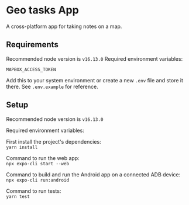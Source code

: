 # Geo tasks App

A cross-platform app for taking notes on a map.

## Requirements

Recommended node version is `v16.13.0`
Required environment variables:

`MAPBOX_ACCESS_TOKEN`

Add this to your system environment or create a new `.env` file and store it there. See `.env.example` for reference.

## Setup

Recommended node version is `v16.13.0`

Required environment variables:

First install the project's dependencies:  
`yarn install`

Command to run the web app:  
`npx expo-cli start --web`

Command to build and run the Android app on a connected ADB device:  
`npx expo-cli run:android`

Command to run tests:  
`yarn test`
